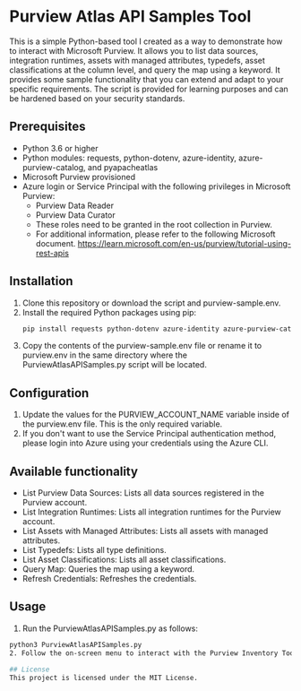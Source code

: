 # Purview Atlas API Samples Tool

This is a simple Python-based tool I created as a way to demonstrate how to interact with Microsoft Purview. It allows you to list data sources, integration runtimes, assets with managed attributes, typedefs, asset classifications at the column level, and query the map using a keyword. It provides some sample functionality that you can extend and adapt to your specific requirements. The script is provided for learning purposes and can be hardened based on your security standards.

## Prerequisites

- Python 3.6 or higher
- Python modules: requests, python-dotenv, azure-identity, azure-purview-catalog, and pyapacheatlas
- Microsoft Purview provisioned
- Azure login or Service Principal with the following privileges in Microsoft Purview:
  - Purview Data Reader
  - Purview Data Curator
  - These roles need to be granted in the root collection in Purview.
  - For additional information, please refer to the following Microsoft document. https://learn.microsoft.com/en-us/purview/tutorial-using-rest-apis


## Installation

1. Clone this repository or download the script and purview-sample.env.
2. Install the required Python packages using pip:
   ```bash
   pip install requests python-dotenv azure-identity azure-purview-catalog pyapacheatlas
3. Copy the contents of the purview-sample.env file or rename it to purview.env in the same directory where the PurviewAtlasAPISamples.py script will be located.

## Configuration

1. Update the values for the PURVIEW_ACCOUNT_NAME variable inside of the purview.env file. This is the only required variable.
2. If you don't want to use the Service Principal authentication method, please login into Azure using your credentials using the Azure CLI. 

## Available functionality

- List Purview Data Sources: Lists all data sources registered in the Purview account.
- List Integration Runtimes: Lists all integration runtimes for the Purview account.
- List Assets with Managed Attributes: Lists all assets with managed attributes.
- List Typedefs: Lists all type definitions.
- List Asset Classifications: Lists all asset classifications.
- Query Map: Queries the map using a keyword.
- Refresh Credentials: Refreshes the credentials.

## Usage

1.  Run the PurviewAtlasAPISamples.py as follows:
   ```bash
   python3 PurviewAtlasAPISamples.py
2. Follow the on-screen menu to interact with the Purview Inventory Tool.

## License
This project is licensed under the MIT License.

